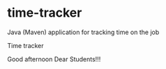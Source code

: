 # time-tracker
Java (Maven) application for tracking time on the job

Time tracker

Good afternoon Dear Students!!!
